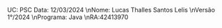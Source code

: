 UC: PSC     Data: 12/03/2024
\nNome: Lucas Thalles Santos Lelis      \nVersão 1°/2024
\nPrograma: Java                        \nRA:42413970
